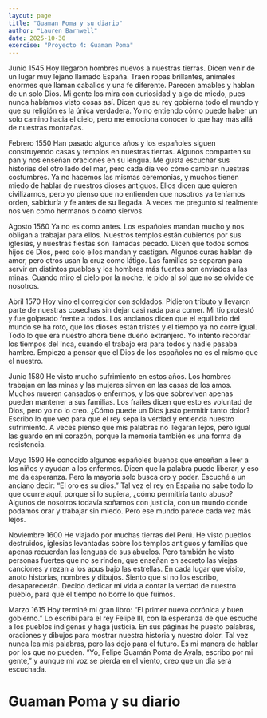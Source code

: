 ```yaml
---
layout: page
title: "Guaman Poma y su diario"
author: "Lauren Barnwell"
date: 2025-10-30
exercise: "Proyecto 4: Guaman Poma"
---
```

Junio 1545
Hoy llegaron hombres nuevos a nuestras tierras. Dicen venir de un lugar muy lejano llamado España. Traen ropas brillantes, animales enormes que llaman caballos y una fe diferente. Parecen amables y hablan de un solo Dios. Mi gente los mira con curiosidad y algo de miedo, pues nunca habíamos visto cosas así. Dicen que su rey gobierna todo el mundo y que su religión es la única verdadera. Yo no entiendo cómo puede haber un solo camino hacia el cielo, pero me emociona conocer lo que hay más allá de nuestras montañas.

Febrero 1550
Han pasado algunos años y los españoles siguen construyendo casas y templos en nuestras tierras. Algunos comparten su pan y nos enseñan oraciones en su lengua. Me gusta escuchar sus historias del otro lado del mar, pero cada día veo cómo cambian nuestras costumbres. Ya no hacemos las mismas ceremonias, y muchos tienen miedo de hablar de nuestros dioses antiguos. Ellos dicen que quieren civilizarnos, pero yo pienso que no entienden que nosotros ya teníamos orden, sabiduría y fe antes de su llegada. A veces me pregunto si realmente nos ven como hermanos o como siervos.

Agosto 1560
Ya no es como antes. Los españoles mandan mucho y nos obligan a trabajar para ellos. Nuestros templos están cubiertos por sus iglesias, y nuestras fiestas son llamadas pecado. Dicen que todos somos hijos de Dios, pero solo ellos mandan y castigan. Algunos curas hablan de amor, pero otros usan la cruz como látigo. Las familias se separan para servir en distintos pueblos y los hombres más fuertes son enviados a las minas. Cuando miro el cielo por la noche, le pido al sol que no se olvide de nosotros.

Abril 1570
Hoy vino el corregidor con soldados. Pidieron tributo y llevaron parte de nuestras cosechas sin dejar casi nada para comer. Mi tío protestó y fue golpeado frente a todos. Los ancianos dicen que el equilibrio del mundo se ha roto, que los dioses están tristes y el tiempo ya no corre igual. Todo lo que era nuestro ahora tiene dueño extranjero. Yo intento recordar los tiempos del Inca, cuando el trabajo era para todos y nadie pasaba hambre. Empiezo a pensar que el Dios de los españoles no es el mismo que el nuestro.

Junio 1580
He visto mucho sufrimiento en estos años. Los hombres trabajan en las minas y las mujeres sirven en las casas de los amos. Muchos mueren cansados o enfermos, y los que sobreviven apenas pueden mantener a sus familias. Los frailes dicen que esto es voluntad de Dios, pero yo no lo creo. ¿Cómo puede un Dios justo permitir tanto dolor? Escribo lo que veo para que el rey sepa la verdad y entienda nuestro sufrimiento. A veces pienso que mis palabras no llegarán lejos, pero igual las guardo en mi corazón, porque la memoria también es una forma de resistencia.

Mayo 1590
He conocido algunos españoles buenos que enseñan a leer a los niños y ayudan a los enfermos. Dicen que la palabra puede liberar, y eso me da esperanza. Pero la mayoría solo busca oro y poder. Escuché a un anciano decir: “El oro es su dios.” Tal vez el rey en España no sabe todo lo que ocurre aquí, porque si lo supiera, ¿cómo permitiría tanto abuso? Algunos de nosotros todavía soñamos con justicia, con un mundo donde podamos orar y trabajar sin miedo. Pero ese mundo parece cada vez más lejos.

Noviembre 1600
He viajado por muchas tierras del Perú. He visto pueblos destruidos, iglesias levantadas sobre los templos antiguos y familias que apenas recuerdan las lenguas de sus abuelos. Pero también he visto personas fuertes que no se rinden, que enseñan en secreto las viejas canciones y rezan a los apus bajo las estrellas. En cada lugar que visito, anoto historias, nombres y dibujos. Siento que si no los escribo, desaparecerán. Decido dedicar mi vida a contar la verdad de nuestro pueblo, para que el tiempo no borre lo que fuimos.

Marzo 1615
Hoy terminé mi gran libro: “El primer nueva corónica y buen gobierno.” Lo escribí para el rey Felipe III, con la esperanza de que escuche a los pueblos indígenas y haga justicia. En sus páginas he puesto palabras, oraciones y dibujos para mostrar nuestra historia y nuestro dolor. Tal vez nunca lea mis palabras, pero las dejo para el futuro. Es mi manera de hablar por los que no pueden. “Yo, Felipe Guamán Poma de Ayala, escribo por mi gente,” y aunque mi voz se pierda en el viento, creo que un día será escuchada.


# Guaman Poma y su diario



